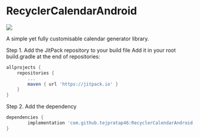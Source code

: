 # RecyclerCalendarAndroid

[![](https://jitpack.io/v/tejpratap46/RecyclerCalendarAndroid.svg)](https://jitpack.io/#tejpratap46/RecyclerCalendarAndroid)

A simple yet fully customisable calendar generator library.

Step 1. Add the JitPack repository to your build file
Add it in your root build.gradle at the end of repositories:
```gradle
allprojects {
	repositories {
		...
		maven { url 'https://jitpack.io' }
	}
}
```

Step 2. Add the dependency
```gradle
dependencies {
        implementation 'com.github.tejpratap46:RecyclerCalendarAndroid:LATEST_RELEASE_TAG'
}
```
